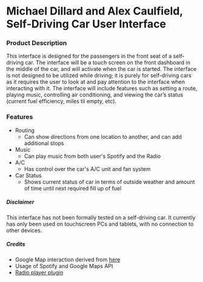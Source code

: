 # Michael Dillard and Alex Caulfield, Self-Driving Car User Interface

### Product Description
This interface is designed for the passengers in the front seat of a self-driving car. The interface will be a touch screen on the front dashboard in the middle of the car, and will activate when the car is started. The interface is not designed to be utilized while driving; it is purely for self-driving cars as it requires the user to look at and pay attention to the interface when interacting with it. The interface will include features such as setting a route, playing music,  controlling air conditioning, and viewing the car’s status (current fuel efficiency, miles til empty, etc).

### Features
* Routing
	* Can show directions from one location to another, and can add additional stops
* Music
	* Can play music from both user's Spotify and the Radio
* A/C
	* Has control over the car's A/C unit and fan system
* Car Status
	* Shows current status of car in terms of outside weather and amount of time until next required fill up of fuel

##### Disclaimer
This interface has not been formally tested on a self-driving car. It currently has only been used on touchscreen PCs and tablets, with no connection to other devices.

##### Credits
* Google Map interaction derived from [here](http://stackoverflow.com/questions/32220265/google-maps-driving-directions)
* Usage of Spotify and Google Maps API
* [Radio player plugin](https://www.partyvibe.com/radio/embed-free-html5-java-flash-compatible-radio-player/)